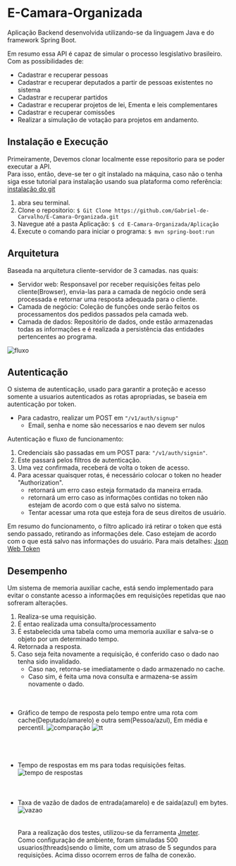 # E-Camara-Organizada


Aplicação Backend desenvolvida utilizando-se da linguagem Java e do framework Spring Boot.

Em resumo essa API é capaz de simular o processo lesgislativo brasileiro. Com as possibilidades de:
* Cadastrar e recuperar pessoas
* Cadastrar e recuperar deputados a partir de pessoas existentes no sistema
* Cadastrar e recuperar partidos
* Cadastrar e recuperar projetos de lei, Ementa e leis complementares
* Cadastrar e recuperar comissões
* Realizar a simulação de votação para projetos em andamento.
   

## Instalação e Execução
Primeiramente, Devemos clonar localmente esse repositorio para se poder executar a API.  
Para isso, então, deve-se ter o git instalado na máquina, caso não o tenha siga esse tutorial para instalação usando sua plataforma como referência: [instalação do git](https://git-scm.com/book/pt-br/v1/Primeiros-passos-Instalando-Git.)  

1. abra seu terminal.
1. Clone o repositorio: `$ Git Clone https://github.com/Gabriel-de-Carvalho/E-Camara-Organizada.git`
1. Navegue até a pasta Aplicação: `$ cd E-Camara-Organizada/Aplicação`
1. Execute o comando para iniciar o programa: `$ mvn spring-boot:run`


## Arquitetura

Baseada na arquitetura cliente-servidor de 3 camadas. nas quais:  
* Servidor web: Responsavel por receber requisições feitas pelo cliente(Browser), envia-las para a camada de negócio onde será processada e retornar uma resposta adequada para o cliente.
* Camada de negócio: Coleção de funções onde serão feitos os processamentos dos pedidos passados pela camada web.
* Camada de dados: Repositório de dados, onde estão armazenadas todas as informações e é realizada a persistência das entidades pertencentes ao programa.  
  
  
  
![fluxo](https://i.ibb.co/qj04PfN/eco-1.jpg)


## Autenticação

O sistema de autenticação, usado para garantir a proteção e acesso somente a usuarios autenticados as rotas apropriadas, se baseia em autenticação por token. 

* Para cadastro, realizar um POST em `"/v1/auth/signup"`  
    * Email, senha e nome são necessarios e nao devem ser nulos  
    
Autenticação e fluxo de funcionamento:  
1. Credenciais são passadas em um POST para: `"/v1/auth/signin"`.
2. Este passará pelos filtros de autenticação.
3. Uma vez confirmada, receberá de volta o token de acesso.
4. Para acessar quaisquer rotas, é necessário colocar o token no header "Authorization".
    * retornará um erro caso esteja formatado da maneira errada.
    * retornará um erro caso as informações contidas no token não estejam de acordo com o que está salvo no sistema.
    * Tentar acessar uma rota que esteja fora de seus direitos de usuário.

Em resumo do funcionamento, o filtro aplicado irá retirar o token que está sendo passado, retirando as informações dele. Caso estejam de acordo com o que está salvo nas informações do usuário.
Para mais detalhes: [Json Web Token](https://medium.com/tableless/entendendo-tokens-jwt-json-web-token-413c6d1397f6)

## Desempenho
 Um sistema de memoria auxiliar cache, está sendo implementado para evitar o constante acesso a informações em requisições repetidas que nao sofreram alterações.
 
 1. Realiza-se uma requisição.
 1. É entao realizada uma consulta/processamento
 1. É estabelecida uma tabela como uma memoria auxiliar  e salva-se o objeto por um determinado tempo.
 1. Retornada a resposta.
 1. Caso seja feita novamente a requisição, é conferido caso o dado nao tenha sido invalidado.
    * Caso nao, retorna-se imediatamente o dado armazenado no cache.
    * Caso sim, é feita uma nova consulta e armazena-se assim novamente o dado. 
  &nbsp;  
  &nbsp;  
  &nbsp;  
* Gráfico de tempo de resposta pelo tempo entre uma rota com cache(Deputado/amarelo) e outra sem(Pessoa/azul), Em média e percentil.
![comparação](https://uploaddeimagens.com.br/images/002/437/749/full/flotLatenciesOverTime.png?1571691521) 
![tt](https://uploaddeimagens.com.br/images/002/437/750/full/flotResponseTimesPercentiles.png?1571691539)  
&nbsp;    
&nbsp;   
&nbsp;    
&nbsp;    
* Tempo de respostas em ms para todas requisições feitas.
![tempo de respostas](https://uploaddeimagens.com.br/images/002/437/751/full/WhatsApp_Image_2019-10-21_at_17.45.23.jpeg?1571691552)  
&nbsp;    
&nbsp;    
&nbsp;    
* Taxa de vazão de dados de entrada(amarelo) e de saida(azul) em bytes.
![vazao](https://uploaddeimagens.com.br/images/002/437/748/full/flotBytesThroughputOverTime.png?1571691499)  
&nbsp;  
&nbsp;  
Para a realização dos testes, utilizou-se da ferramenta [Jmeter](https://jmeter.apache.org/).  
Como configuração de ambiente, foram simuladas 500 usuarios(threads)sendo o limite, com um atraso de 5 segundos para requisições. Acima disso ocorrem erros de falha de conexão.

